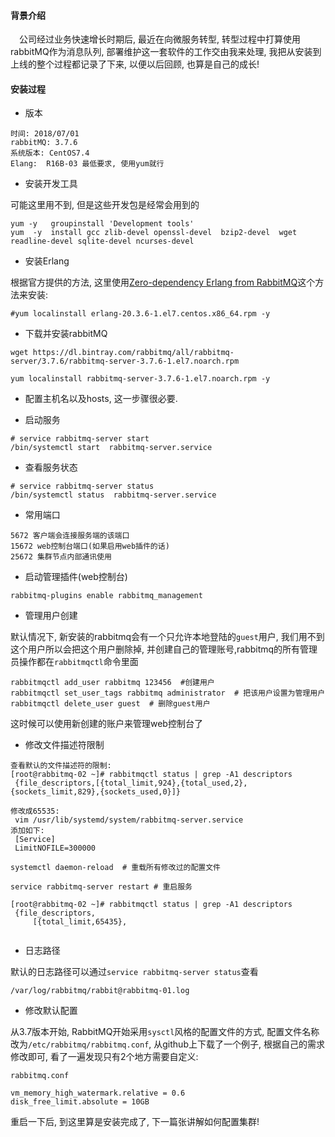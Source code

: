 #### 背景介绍

&emsp;公司经过业务快速增长时期后, 最近在向微服务转型, 转型过程中打算使用rabbitMQ作为消息队列, 部署维护这一套软件的工作交由我来处理, 我把从安装到上线的整个过程都记录了下来, 以便以后回顾, 也算是自己的成长!

#### 安装过程

* 版本

```
时间: 2018/07/01
rabbitMQ: 3.7.6 
系统版本: CentOS7.4
Elang:  R16B-03 最低要求, 使用yum就行
```

* 安装开发工具

可能这里用不到, 但是这些开发包是经常会用到的

```
yum -y   groupinstall 'Development tools'
yum  -y  install gcc zlib-devel openssl-devel  bzip2-devel  wget readline-devel sqlite-devel ncurses-devel
```

* 安装Erlang

根据官方提供的方法, 这里使用[Zero-dependency Erlang from RabbitMQ](https://github.com/rabbitmq/erlang-rpm/releases)这个方法来安装:

```
#yum localinstall erlang-20.3.6-1.el7.centos.x86_64.rpm -y
```

* 下载并安装rabbitMQ

```
wget https://dl.bintray.com/rabbitmq/all/rabbitmq-server/3.7.6/rabbitmq-server-3.7.6-1.el7.noarch.rpm

yum localinstall rabbitmq-server-3.7.6-1.el7.noarch.rpm -y
```

* 配置主机名以及hosts, 这一步骤很必要.

* 启动服务

```
# service rabbitmq-server start
/bin/systemctl start  rabbitmq-server.service
```

* 查看服务状态

```
# service rabbitmq-server status
/bin/systemctl status  rabbitmq-server.service
```

* 常用端口

```
5672 客户端会连接服务端的该端口
15672 web控制台端口(如果启用web插件的话)
25672 集群节点内部通讯使用

```

* 启动管理插件(web控制台)

```
rabbitmq-plugins enable rabbitmq_management
```

* 管理用户创建

默认情况下, 新安装的rabbitmq会有一个只允许本地登陆的`guest`用户, 我们用不到这个用户所以会把这个用户删除掉, 并创建自己的管理账号,rabbitmq的所有管理员操作都在`rabbitmqctl`命令里面

```
rabbitmqctl add_user rabbitmq 123456  #创建用户
rabbitmqctl set_user_tags rabbitmq administrator  # 把该用户设置为管理用户
rabbitmqctl delete_user guest  # 删除guest用户
```

这时候可以使用新创建的账户来管理web控制台了

* 修改文件描述符限制

```
查看默认的文件描述符的限制:
[root@rabbitmq-02 ~]# rabbitmqctl status | grep -A1 descriptors
 {file_descriptors,[{total_limit,924},{total_used,2},{sockets_limit,829},{sockets_used,0}]}
 
修改成65535:
 vim /usr/lib/systemd/system/rabbitmq-server.service
添加如下:
 [Service]
 LimitNOFILE=300000

systemctl daemon-reload  # 重载所有修改过的配置文件

service rabbitmq-server restart # 重启服务

[root@rabbitmq-02 ~]# rabbitmqctl status | grep -A1 descriptors
 {file_descriptors,
     [{total_limit,65435},    
     

```

* 日志路径

默认的日志路径可以通过`service rabbitmq-server status`查看

```
/var/log/rabbitmq/rabbit@rabbitmq-01.log
```

* 修改默认配置

从3.7版本开始, RabbitMQ开始采用`sysctl`风格的配置文件的方式, 配置文件名称改为`/etc/rabbitmq/rabbitmq.conf`, 从github上下载了一个例子, 根据自己的需求修改即可, 看了一遍发现只有2个地方需要自定义:

```
rabbitmq.conf

vm_memory_high_watermark.relative = 0.6
disk_free_limit.absolute = 10GB

```

重启一下后, 到这里算是安装完成了, 下一篇张讲解如何配置集群!